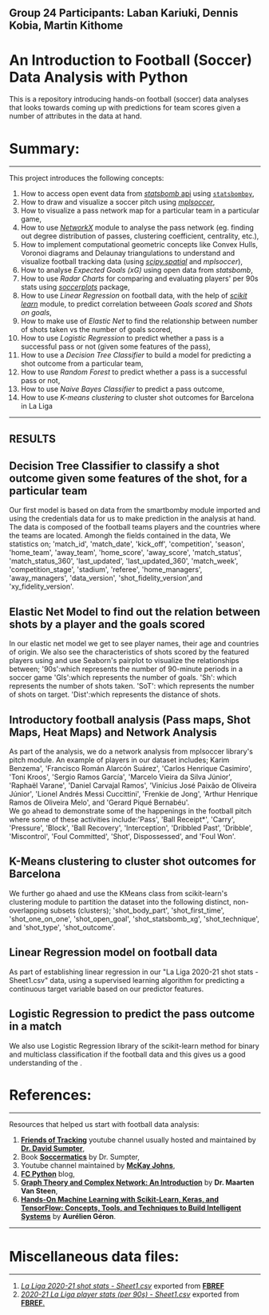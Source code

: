 ## Group 24 Participants: Laban Kariuki, Dennis Kobia, Martin Kithome

# An Introduction to Football (Soccer) Data Analysis with Python
This is a repository introducing hands-on football (soccer) data analyses that looks towards coming up with predictions for team scores given a number of attributes in the data at hand.

# Summary:
---

This project introduces the following concepts:
1. How to access open event data from [*statsbomb* api](https://github.com/statsbomb/open-data#:~:text=StatsBomb%20Open%20Data%20Welcome%20to%20the%20StatsBomb%20Open,encourage%20new%20research%20and%20analysis%20at%20all%20levels.) using [`statsbombpy`](https://github.com/statsbomb/statsbombpy),
2. How to draw and visualize a soccer pitch using [*mplsoccer*](https://mplsoccer.readthedocs.io/en/latest/index.html), 
3. How to visualize a pass network map for a particular team in a particular game,
4. How to use [*NetworkX*](https://networkx.org/) module to analyse the pass network (eg. finding out degree distribution of passes, clustering coefficient, centrality, etc.), 
5. How to implement computational geometric concepts like Convex Hulls, Voronoi diagrams and Delaunay triangulations to understand and visualize football tracking data (using [*scipy.spatial*](https://docs.scipy.org/doc/scipy/reference/spatial.html) and *mplsoccer*),
6. How to analyse *Expected Goals (xG)* using open data from *statsbomb*,
7. How to use *Radar Charts* for comparing and evaluating players' per 90s stats using [*soccerplots*](https://github.com/Slothfulwave612/soccerplots/blob/master/docs/radar_chart.md) package,
8. How to use *Linear Regression* on football data, with the help of [*scikit learn*](https://scikit-learn.org/stable/index.html) module, to predict correlation betweeen *Goals scored* and *Shots on goals*,
9. How to make use of *Elastic Net* to find the relationship between number of shots taken vs the number of goals scored,  
10. How to use *Logistic Regression* to predict whether a pass is a successful pass or not (given some features of the pass), 
11. How to use a *Decision Tree Classifier* to build a model for predicting a shot outcome from a particular team, 
12. How to use *Random Forest* to predict whether a pass is a successful pass or not,
13. How to use *Naive Bayes Classifier* to predict a pass outcome,
14. How to use *K-means clustering* to cluster shot outcomes for Barcelona in La Liga
---

## RESULTS

## Decision Tree Classifier to classify a shot outcome given some features of the shot, for a particular team
Our first model is based on data from the smartbomby module imported and using the credentials data for us to make prediction in the analysis at hand. The data is composed of the football teams players and the countries where the teams are located. Amongh the fields contained in the data, We statistics on; 'match_id', 'match_date', 'kick_off', 'competition', 'season',   'home_team', 'away_team', 'home_score', 'away_score', 'match_status', 'match_status_360', 'last_updated', 'last_updated_360', 'match_week', 'competition_stage', 'stadium', 'referee', 'home_managers', 'away_managers', 'data_version', 'shot_fidelity_version',and  'xy_fidelity_version'.
      
## Elastic Net Model to find out the relation between shots by a player and the goals scored
In our elastic net model  we get to see player names, their age and countries of origin. We also see the characteristics of shots scored by the featured players using and use Seaborn's pairplot to visualize the relationships between;
  '90s':which represents the number of 90-minute periods in a soccer game
  'Gls':which represents the number of goals.
  'Sh': which represents the number of shots taken.
  'SoT': which represents the number of shots on target.
  'Dist':which represents the distance of shots.
 
## Introductory football analysis (Pass maps, Shot Maps, Heat Maps) and Network Analysis
As part of the analysis, we do a network analysis from mplsoccer library's pitch module. An example of players in our dataset includes; Karim Benzema', 'Francisco Román Alarcón Suárez', 'Carlos Henrique Casimiro', 'Toni Kroos', 'Sergio Ramos García',  'Marcelo Vieira da Silva Júnior', 'Raphaël Varane',  'Daniel Carvajal Ramos', 'Vinícius José Paixão de Oliveira Júnior',  'Lionel Andrés Messi Cuccittini', 'Frenkie de Jong',  'Arthur Henrique Ramos de Oliveira Melo', and 'Gerard Piqué Bernabéu'.  
We go ahead to demonstrate some of the happenings in the football pitch where some of these activities include:'Pass', 'Ball Receipt*', 'Carry', 'Pressure', 'Block', 'Ball Recovery', 'Interception', 'Dribbled Past', 'Dribble', 'Miscontrol', 'Foul Committed', 'Shot', Dispossessed', and 'Foul Won'.
 
## K-Means clustering to cluster shot outcomes for Barcelona
We further go ahaed and use the KMeans class from scikit-learn's clustering module to partition the dataset into the following distinct, non-overlapping subsets (clusters); 'shot_body_part', 'shot_first_time', 'shot_one_on_one', 'shot_open_goal', 'shot_statsbomb_xg', 'shot_technique', and 'shot_type', 'shot_outcome'.
 
 ## Linear Regression model on football data
As part of establishing linear regression in our "La Liga 2020-21 shot stats - Sheet1.csv" data, using a supervised learning algorithm  for predicting a continuous target variable based on our predictor features.

## Logistic Regression to predict the pass outcome in a match
We also use Logistic Regression library of the scikit-learn method  for binary and multiclass classification if the football data and this gives us a good understanding of the .

# References:

---
Resources that helped us start with football data analysis:
1. [**Friends of Tracking**](https://www.youtube.com/channel/UCUBFJYcag8j2rm_9HkrrA7w) youtube channel usually hosted and maintained by [**Dr. David Sumpter**](https://www.david-sumpter.com/),
2. Book [**Soccermatics**](https://www.amazon.co.uk/Soccermatics-Mathematical-Adventures-Pro-Bloomsbury/dp/1472924142/ref=tmm_pap_swatch_0?_encoding=UTF8&qid=&sr=) by Dr. Sumpter,
3. Youtube channel maintained by [**McKay Johns**](https://www.youtube.com/channel/UCmqincDKps3syxvD4hbODSg),
4. [**FC Python**](https://fcpython.com/) blog,
5. [**Graph Theory and Complex Network: An Introduction**](https://www.amazon.com/Graph-Theory-Complex-Networks-Introduction/dp/9081540610) by **Dr. Maarten Van Steen**,
6. [**Hands-On Machine Learning with Scikit-Learn, Keras, and TensorFlow: Concepts, Tools, and Techniques to Build Intelligent Systems**](https://www.amazon.com/Hands-Machine-Learning-Scikit-Learn-TensorFlow/dp/1492032646/ref=sr_1_1?crid=2SIYCCF7IMD9K&dchild=1&keywords=hands+on+machine+learning+with+scikit-learn+and+tensorflow&qid=1619017819&sprefix=Hands+on+mach%2Caps%2C411&sr=8-1) by **Aurélien Géron**.
---

# Miscellaneous data files:

---
1. [*La Liga 2020-21 shot stats - Sheet1.csv*](https://github.com/Kichimbi/DSFPT04AP4_Project_Group_24/blob/main/La%20Liga%202020-21%20shot%20stats%20-%20Sheet1.csv) exported from [**FBREF**](https://fbref.com/en/)
2. [*2020-21 La Liga player stats (per 90s) - Sheet1.csv*](https://github.com/Kichimbi/DSFPT04AP4_Project_Group_24/blob/main/2020-21%20La%20Liga%20player%20stats%20(per%2090s)%20-%20Sheet1.csv) exported from [**FBREF**.](https://fbref.com/en/)
